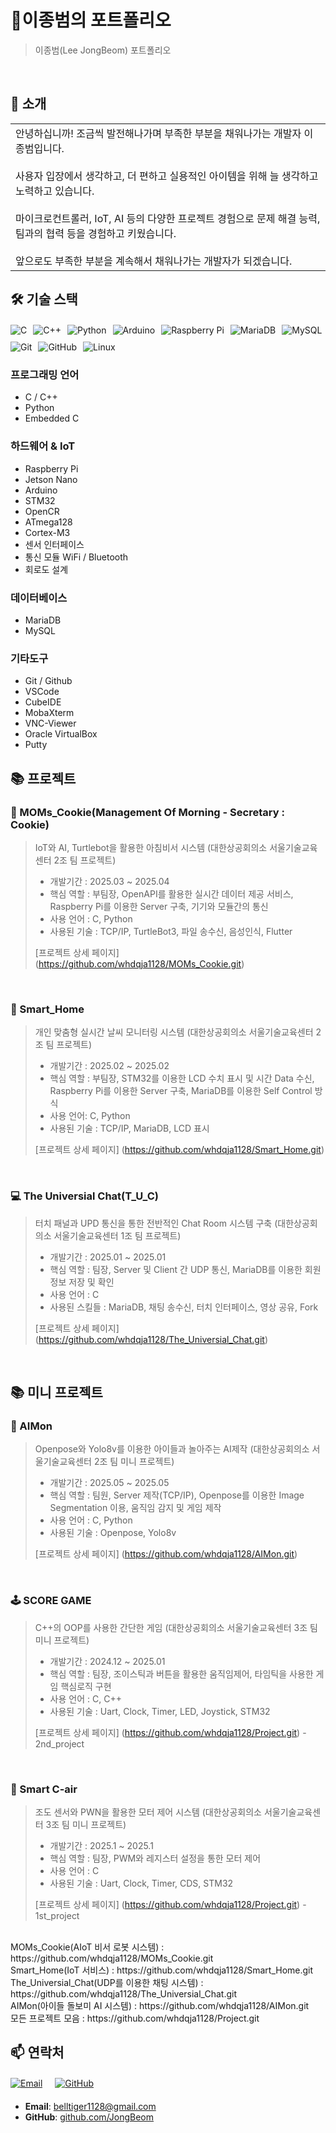 # 📜이종범의 포트폴리오

> 이종범(Lee JongBeom) 포트폴리오

<br/>

## 👋 소개

<table>
  <tr>
    <td width="70%">
      안녕하십니까! 조금씩 발전해나가며 부족한 부분을 채워나가는 개발자 이종범입니다. <br><br>
      사용자 입장에서 생각하고, 더 편하고 실용적인 아이템을 위해 늘 생각하고 노력하고 있습니다. <br><br>
      마이크로컨트롤러, IoT, AI 등의 다양한 프로젝트 경험으로 문제 해결 능력, 팀과의 협력 등을 경험하고 키웠습니다. <br><br>
      앞으로도 부족한 부분을 계속해서 채워나가는 개발자가 되겠습니다.
  </tr>
</table>

## 🛠️ 기술 스택

<div style="display: flex; flex-wrap: wrap; gap: 10px; margin: 20px 0;">
  <img src="https://img.shields.io/badge/C-A8B9CC?style=for-the-badge&logo=c&logoColor=white" alt="C" />
  <img src="https://img.shields.io/badge/C++-00599C?style=for-the-badge&logo=cplusplus&logoColor=white" alt="C++" />
  <img src="https://img.shields.io/badge/Python-3776AB?style=for-the-badge&logo=python&logoColor=white" alt="Python" />
  <img src="https://img.shields.io/badge/Arduino-00979D?style=for-the-badge&logo=arduino&logoColor=white" alt="Arduino" />
  <img src="https://img.shields.io/badge/Raspberry_Pi-A22846?style=for-the-badge&logo=raspberry-pi&logoColor=white" alt="Raspberry Pi" />
  <img src="https://img.shields.io/badge/MariaDB-003545?style=for-the-badge&logo=mariadb&logoColor=white" alt="MariaDB" />
  <img src="https://img.shields.io/badge/MySQL-4479A1?style=for-the-badge&logo=mysql&logoColor=white" alt="MySQL" />
  <img src="https://img.shields.io/badge/Git-F05032?style=for-the-badge&logo=git&logoColor=white" alt="Git" />
  <img src="https://img.shields.io/badge/github-181717?style=for-the-badge&logo=github&logoColor=white" alt="GitHub"/>
  <img src="https://img.shields.io/badge/linux-FCC624?style=for-the-badge&logo=linux&logoColor=black" alt="Linux"/>
</div>

### 프로그래밍 언어
- C / C++
- Python
- Embedded C

### 하드웨어 & IoT
- Raspberry Pi
- Jetson Nano
- Arduino
- STM32
- OpenCR
- ATmega128
- Cortex-M3
- 센서 인터페이스
- 통신 모듈 WiFi / Bluetooth
- 회로도 설계

### 데이터베이스
- MariaDB
- MySQL

### 기타도구
- Git / Github
- VSCode
- CubeIDE
- MobaXterm
- VNC-Viewer
- Oracle VirtualBox
- Putty

## 📚 프로젝트

### 🧾 MOMs_Cookie(Management Of Morning - Secretary : Cookie)

> IoT와 AI, Turtlebot을 활용한 아침비서 시스템 (대한상공회의소 서울기술교육센터 2조 팀 프로젝트)
>
> - 개발기간 : 2025.03 ~ 2025.04
> - 핵심 역할 : 부팀장, OpenAPI를 활용한 실시간 데이터 제공 서비스, Raspberry Pi를 이용한 Server 구축, 기기와 모듈간의 통신
> - 사용 언어 : C, Python
> - 사용된 기술 : TCP/IP, TurtleBot3, 파일 송수신, 음성인식, Flutter
>
> [프로젝트 상세 페이지] (https://github.com/whdqja1128/MOMs_Cookie.git)

<br/>

### 🏡 Smart_Home

> 개인 맞춤형 실시간 날씨 모니터링 시스템 (대한상공회의소 서울기술교육센터 2조 팀 프로젝트)
>
> - 개발기간 : 2025.02 ~ 2025.02
> - 핵심 역할 : 부팀장, STM32를 이용한 LCD 수치 표시 및 시간 Data 수신, Raspberry Pi를 이용한 Server 구축, MariaDB를 이용한 Self Control 방식
> - 사용 언어: C, Python
> - 사용된 기술 : TCP/IP, MariaDB, LCD 표시
>
> [프로젝트 상세 페이지] (https://github.com/whdqja1128/Smart_Home.git)

<br/>

### 💻 The Universial Chat(T_U_C)

> 터치 패널과 UPD 통신을 통한 전반적인 Chat Room 시스템 구축 (대한상공회의소 서울기술교육센터 1조 팀 프로젝트)
>
> - 개발기간 : 2025.01 ~ 2025.01
> - 핵심 역할 : 팀장, Server 및 Client 간 UDP 통신, MariaDB를 이용한 회원 정보 저장 및 확인
> - 사용 언어 : C
> - 사용된 스킬들 : MariaDB, 채팅 송수신, 터치 인터페이스, 영상 공유, Fork
>
> [프로젝트 상세 페이지] (https://github.com/whdqja1128/The_Universial_Chat.git)

<br/>

## 📚 미니 프로젝트

### 👾 AIMon

> Openpose와 Yolo8v를 이용한 아이들과 놀아주는 AI제작 (대한상공회의소 서울기술교육센터 2조 팀 미니 프로젝트)
>
> - 개발기간 : 2025.05 ~ 2025.05
> - 핵심 역할 : 팀원, Server 제작(TCP/IP), Openpose를 이용한 Image Segmentation 이용, 움직임 감지 및 게임 제작
> - 사용 언어 : C, Python
> - 사용된 기술 : Openpose, Yolo8v
>
> [프로젝트 상세 페이지] (https://github.com/whdqja1128/AIMon.git)

<br/>

### 🕹️ SCORE GAME

> C++의 OOP를 사용한 간단한 게임 (대한상공회의소 서울기술교육센터 3조 팀 미니 프로젝트)
>
> - 개발기간 : 2024.12 ~ 2025.01
> - 핵심 역할 : 팀장, 조이스틱과 버튼을 활용한 움직임제어, 타임틱을 사용한 게임 핵심로직 구현
> - 사용 언어 : C, C++
> - 사용된 기술 : Uart, Clock, Timer, LED, Joystick, STM32
>
> [프로젝트 상세 페이지] (https://github.com/whdqja1128/Project.git) - 2nd_project

<br/>

### 🍃 Smart C-air

> 조도 센서와 PWN을 활용한 모터 제어 시스템 (대한상공회의소 서울기술교육센터 3조 팀 미니 프로젝트)
>
> - 개발기간 : 2025.1 ~ 2025.1
> - 핵심 역할 : 팀장, PWM와 레지스터 설정을 통한 모터 제어
> - 사용 언어 : C
> - 사용된 기술 : Uart, Clock, Timer, CDS, STM32
>
> [프로젝트 상세 페이지] (https://github.com/whdqja1128/Project.git) - 1st_project

<br/>
MOMs_Cookie(AIoT 비서 로봇 시스템) : https://github.com/whdqja1128/MOMs_Cookie.git
<br/>
Smart_Home(IoT 서비스) : https://github.com/whdqja1128/Smart_Home.git
<br/>
The_Universial_Chat(UDP를 이용한 채팅 시스템) : https://github.com/whdqja1128/The_Universial_Chat.git
<br/>
AIMon(아이들 돌보미 AI 시스템) : https://github.com/whdqja1128/AIMon.git
<br/>
모든 프로젝트 모음 : https://github.com/whdqja1128/Project.git  


## 📫 연락처
<div style="display: flex; flex-wrap: wrap; gap: 20px; margin: 20px 0;">
  <a href="mailto:belltiger1128@gmail.com">
    <img src="https://img.shields.io/badge/Email-D14836?style=for-the-badge&logo=gmail&logoColor=white" alt="Email" />
  </a>
  <a href="https://github.com/whdqja1128">
    <img src="https://img.shields.io/badge/GitHub-100000?style=for-the-badge&logo=github&logoColor=white" alt="GitHub" />
  </a>
</div>

- **Email**: belltiger1128@gmail.com
- **GitHub**: [github.com/JongBeom](https://github.com/whdqja1128)
